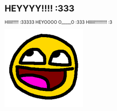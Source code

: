 # HEYYYY!!!! :333
HIIII!!!!! :33333 HEYOOOO O_____O :333 HIIIII!!!!!!!!!! :3

![jordans](awsomfaic.png)
